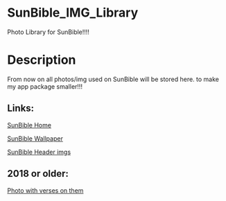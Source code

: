 # SunBible_IMG_Library
Photo Library for SunBible!!!!


# Description
From now on all photos/img used on SunBible will be stored here. to make my app package smaller!!!

## Links:
[SunBible Home](https://the-sunshining.github.io/SunBible/)

[SunBible Wallpaper](https://the-sunshining.github.io/SunBible_IMG_Library/SunBible_wallpaper_img/wallpaper.html)

[SunBible Header imgs](https://the-sunshining.github.io/SunBible_IMG_Library/Head_IMG/HeaderIMG.html)

## 2018 or older:
[Photo with verses on them](https://thesunshining.weebly.com/photos-with-verses.html)